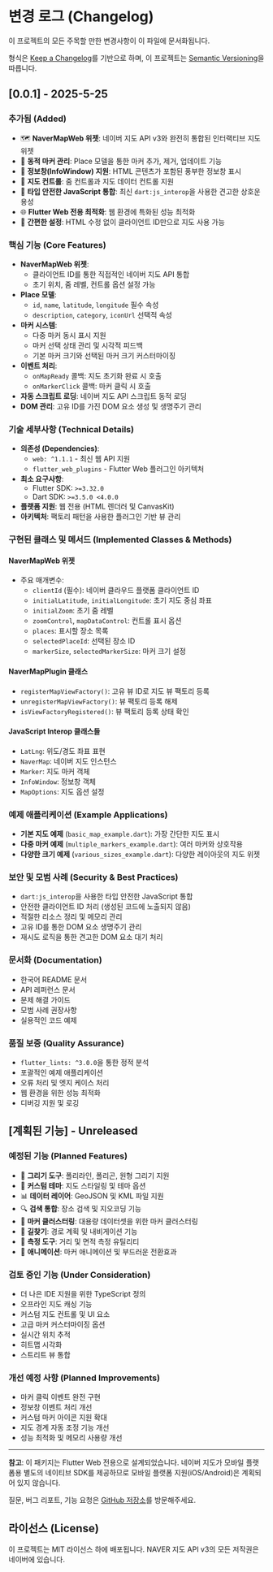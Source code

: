 # 변경 로그 (Changelog)

이 프로젝트의 모든 주목할 만한 변경사항이 이 파일에 문서화됩니다.

형식은 [Keep a Changelog](https://keepachangelog.com/en/1.0.0/)를 기반으로 하며,
이 프로젝트는 [Semantic Versioning](https://semver.org/spec/v2.0.0.html)을 따릅니다.

## [0.0.1] - 2025-5-25

### 추가됨 (Added)
- 🗺️ **NaverMapWeb 위젯**: 네이버 지도 API v3와 완전히 통합된 인터랙티브 지도 위젯
- 📍 **동적 마커 관리**: Place 모델을 통한 마커 추가, 제거, 업데이트 기능
- 💬 **정보창(InfoWindow) 지원**: HTML 콘텐츠가 포함된 풍부한 정보창 표시
- 🎯 **지도 컨트롤**: 줌 컨트롤과 지도 데이터 컨트롤 지원
- 🔧 **타입 안전한 JavaScript 통합**: 최신 `dart:js_interop`을 사용한 견고한 상호운용성
- 🌐 **Flutter Web 전용 최적화**: 웹 환경에 특화된 성능 최적화
- 🚀 **간편한 설정**: HTML 수정 없이 클라이언트 ID만으로 지도 사용 가능

### 핵심 기능 (Core Features)
- **NaverMapWeb 위젯**: 
  - 클라이언트 ID를 통한 직접적인 네이버 지도 API 통합
  - 초기 위치, 줌 레벨, 컨트롤 옵션 설정 가능
- **Place 모델**: 
  - `id`, `name`, `latitude`, `longitude` 필수 속성
  - `description`, `category`, `iconUrl` 선택적 속성
- **마커 시스템**:
  - 다중 마커 동시 표시 지원
  - 마커 선택 상태 관리 및 시각적 피드백
  - 기본 마커 크기와 선택된 마커 크기 커스터마이징
- **이벤트 처리**:
  - `onMapReady` 콜백: 지도 초기화 완료 시 호출
  - `onMarkerClick` 콜백: 마커 클릭 시 호출
- **자동 스크립트 로딩**: 네이버 지도 API 스크립트 동적 로딩
- **DOM 관리**: 고유 ID를 가진 DOM 요소 생성 및 생명주기 관리

### 기술 세부사항 (Technical Details)
- **의존성 (Dependencies)**: 
  - `web: ^1.1.1` - 최신 웹 API 지원
  - `flutter_web_plugins` - Flutter Web 플러그인 아키텍처
- **최소 요구사항**:
  - Flutter SDK: `>=3.32.0`
  - Dart SDK: `>=3.5.0 <4.0.0`
- **플랫폼 지원**: 웹 전용 (HTML 렌더러 및 CanvasKit)
- **아키텍처**: 팩토리 패턴을 사용한 플러그인 기반 뷰 관리

### 구현된 클래스 및 메서드 (Implemented Classes & Methods)

#### NaverMapWeb 위젯
- 주요 매개변수:
  - `clientId` (필수): 네이버 클라우드 플랫폼 클라이언트 ID
  - `initialLatitude`, `initialLongitude`: 초기 지도 중심 좌표
  - `initialZoom`: 초기 줌 레벨
  - `zoomControl`, `mapDataControl`: 컨트롤 표시 옵션
  - `places`: 표시할 장소 목록
  - `selectedPlaceId`: 선택된 장소 ID
  - `markerSize`, `selectedMarkerSize`: 마커 크기 설정

#### NaverMapPlugin 클래스
- `registerMapViewFactory()`: 고유 뷰 ID로 지도 뷰 팩토리 등록
- `unregisterMapViewFactory()`: 뷰 팩토리 등록 해제
- `isViewFactoryRegistered()`: 뷰 팩토리 등록 상태 확인

#### JavaScript Interop 클래스들
- `LatLng`: 위도/경도 좌표 표현
- `NaverMap`: 네이버 지도 인스턴스
- `Marker`: 지도 마커 객체
- `InfoWindow`: 정보창 객체
- `MapOptions`: 지도 옵션 설정

### 예제 애플리케이션 (Example Applications)
- **기본 지도 예제** (`basic_map_example.dart`): 가장 간단한 지도 표시
- **다중 마커 예제** (`multiple_markers_example.dart`): 여러 마커와 상호작용
- **다양한 크기 예제** (`various_sizes_example.dart`): 다양한 레이아웃의 지도 위젯

### 보안 및 모범 사례 (Security & Best Practices)
- `dart:js_interop`을 사용한 타입 안전한 JavaScript 통합
- 안전한 클라이언트 ID 처리 (생성된 코드에 노출되지 않음)
- 적절한 리소스 정리 및 메모리 관리
- 고유 ID를 통한 DOM 요소 생명주기 관리
- 재시도 로직을 통한 견고한 DOM 요소 대기 처리

### 문서화 (Documentation)
- 한국어 README 문서
- API 레퍼런스 문서
- 문제 해결 가이드
- 모범 사례 권장사항
- 실용적인 코드 예제

### 품질 보증 (Quality Assurance)
- `flutter_lints: ^3.0.0`을 통한 정적 분석
- 포괄적인 예제 애플리케이션
- 오류 처리 및 엣지 케이스 처리
- 웹 환경을 위한 성능 최적화
- 디버깅 지원 및 로깅

## [계획된 기능] - Unreleased

### 예정된 기능 (Planned Features)
- 📐 **그리기 도구**: 폴리라인, 폴리곤, 원형 그리기 지원
- 🎨 **커스텀 테마**: 지도 스타일링 및 테마 옵션
- 📊 **데이터 레이어**: GeoJSON 및 KML 파일 지원
- 🔍 **검색 통합**: 장소 검색 및 지오코딩 기능
- 📍 **마커 클러스터링**: 대용량 데이터셋을 위한 마커 클러스터링
- 🎯 **길찾기**: 경로 계획 및 내비게이션 기능
- 📐 **측정 도구**: 거리 및 면적 측정 유틸리티
- 🎪 **애니메이션**: 마커 애니메이션 및 부드러운 전환효과

### 검토 중인 기능 (Under Consideration)
- 더 나은 IDE 지원을 위한 TypeScript 정의
- 오프라인 지도 캐싱 기능
- 커스텀 지도 컨트롤 및 UI 요소
- 고급 마커 커스터마이징 옵션
- 실시간 위치 추적
- 히트맵 시각화
- 스트리트 뷰 통합

### 개선 예정 사항 (Planned Improvements)
- 마커 클릭 이벤트 완전 구현
- 정보창 이벤트 처리 개선
- 커스텀 마커 아이콘 지원 확대
- 지도 경계 자동 조정 기능 개선
- 성능 최적화 및 메모리 사용량 개선

---

**참고**: 이 패키지는 Flutter Web 전용으로 설계되었습니다. 네이버 지도가 모바일 플랫폼용 별도의 네이티브 SDK를 제공하므로 모바일 플랫폼 지원(iOS/Android)은 계획되어 있지 않습니다.

질문, 버그 리포트, 기능 요청은 [GitHub 저장소](https://github.com/intbros/flutter_naver_map_web)를 방문해주세요.

## 라이선스 (License)

이 프로젝트는 MIT 라이선스 하에 배포됩니다. NAVER 지도 API v3의 모든 저작권은 네이버에 있습니다.